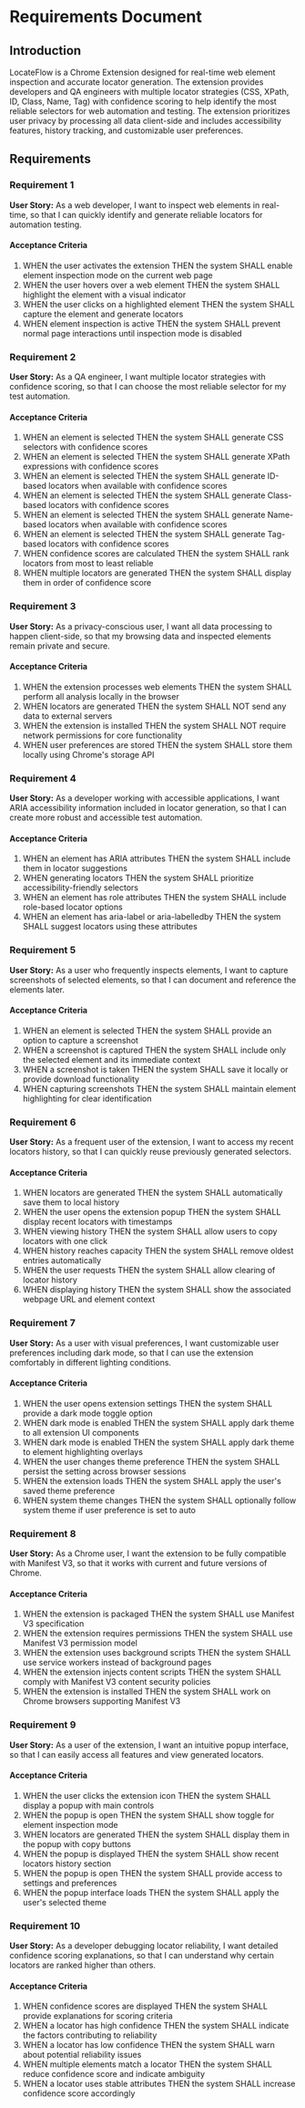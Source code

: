 # Requirements Document

## Introduction

LocateFlow is a Chrome Extension designed for real-time web element inspection and accurate locator generation. The extension provides developers and QA engineers with multiple locator strategies (CSS, XPath, ID, Class, Name, Tag) with confidence scoring to help identify the most reliable selectors for web automation and testing. The extension prioritizes user privacy by processing all data client-side and includes accessibility features, history tracking, and customizable user preferences.

## Requirements

### Requirement 1

**User Story:** As a web developer, I want to inspect web elements in real-time, so that I can quickly identify and generate reliable locators for automation testing.

#### Acceptance Criteria

1. WHEN the user activates the extension THEN the system SHALL enable element inspection mode on the current web page
2. WHEN the user hovers over a web element THEN the system SHALL highlight the element with a visual indicator
3. WHEN the user clicks on a highlighted element THEN the system SHALL capture the element and generate locators
4. WHEN element inspection is active THEN the system SHALL prevent normal page interactions until inspection mode is disabled

### Requirement 2

**User Story:** As a QA engineer, I want multiple locator strategies with confidence scoring, so that I can choose the most reliable selector for my test automation.

#### Acceptance Criteria

1. WHEN an element is selected THEN the system SHALL generate CSS selectors with confidence scores
2. WHEN an element is selected THEN the system SHALL generate XPath expressions with confidence scores
3. WHEN an element is selected THEN the system SHALL generate ID-based locators when available with confidence scores
4. WHEN an element is selected THEN the system SHALL generate Class-based locators with confidence scores
5. WHEN an element is selected THEN the system SHALL generate Name-based locators when available with confidence scores
6. WHEN an element is selected THEN the system SHALL generate Tag-based locators with confidence scores
7. WHEN confidence scores are calculated THEN the system SHALL rank locators from most to least reliable
8. WHEN multiple locators are generated THEN the system SHALL display them in order of confidence score

### Requirement 3

**User Story:** As a privacy-conscious user, I want all data processing to happen client-side, so that my browsing data and inspected elements remain private and secure.

#### Acceptance Criteria

1. WHEN the extension processes web elements THEN the system SHALL perform all analysis locally in the browser
2. WHEN locators are generated THEN the system SHALL NOT send any data to external servers
3. WHEN the extension is installed THEN the system SHALL NOT require network permissions for core functionality
4. WHEN user preferences are stored THEN the system SHALL store them locally using Chrome's storage API

### Requirement 4

**User Story:** As a developer working with accessible applications, I want ARIA accessibility information included in locator generation, so that I can create more robust and accessible test automation.

#### Acceptance Criteria

1. WHEN an element has ARIA attributes THEN the system SHALL include them in locator suggestions
2. WHEN generating locators THEN the system SHALL prioritize accessibility-friendly selectors
3. WHEN an element has role attributes THEN the system SHALL include role-based locator options
4. WHEN an element has aria-label or aria-labelledby THEN the system SHALL suggest locators using these attributes

### Requirement 5

**User Story:** As a user who frequently inspects elements, I want to capture screenshots of selected elements, so that I can document and reference the elements later.

#### Acceptance Criteria

1. WHEN an element is selected THEN the system SHALL provide an option to capture a screenshot
2. WHEN a screenshot is captured THEN the system SHALL include only the selected element and its immediate context
3. WHEN a screenshot is taken THEN the system SHALL save it locally or provide download functionality
4. WHEN capturing screenshots THEN the system SHALL maintain element highlighting for clear identification

### Requirement 6

**User Story:** As a frequent user of the extension, I want to access my recent locators history, so that I can quickly reuse previously generated selectors.

#### Acceptance Criteria

1. WHEN locators are generated THEN the system SHALL automatically save them to local history
2. WHEN the user opens the extension popup THEN the system SHALL display recent locators with timestamps
3. WHEN viewing history THEN the system SHALL allow users to copy locators with one click
4. WHEN history reaches capacity THEN the system SHALL remove oldest entries automatically
5. WHEN the user requests THEN the system SHALL allow clearing of locator history
6. WHEN displaying history THEN the system SHALL show the associated webpage URL and element context

### Requirement 7

**User Story:** As a user with visual preferences, I want customizable user preferences including dark mode, so that I can use the extension comfortably in different lighting conditions.

#### Acceptance Criteria

1. WHEN the user opens extension settings THEN the system SHALL provide a dark mode toggle option
2. WHEN dark mode is enabled THEN the system SHALL apply dark theme to all extension UI components
3. WHEN dark mode is enabled THEN the system SHALL apply dark theme to element highlighting overlays
4. WHEN the user changes theme preference THEN the system SHALL persist the setting across browser sessions
5. WHEN the extension loads THEN the system SHALL apply the user's saved theme preference
6. WHEN system theme changes THEN the system SHALL optionally follow system theme if user preference is set to auto

### Requirement 8

**User Story:** As a Chrome user, I want the extension to be fully compatible with Manifest V3, so that it works with current and future versions of Chrome.

#### Acceptance Criteria

1. WHEN the extension is packaged THEN the system SHALL use Manifest V3 specification
2. WHEN the extension requires permissions THEN the system SHALL use Manifest V3 permission model
3. WHEN the extension uses background scripts THEN the system SHALL use service workers instead of background pages
4. WHEN the extension injects content scripts THEN the system SHALL comply with Manifest V3 content security policies
5. WHEN the extension is installed THEN the system SHALL work on Chrome browsers supporting Manifest V3

### Requirement 9

**User Story:** As a user of the extension, I want an intuitive popup interface, so that I can easily access all features and view generated locators.

#### Acceptance Criteria

1. WHEN the user clicks the extension icon THEN the system SHALL display a popup with main controls
2. WHEN the popup is open THEN the system SHALL show toggle for element inspection mode
3. WHEN locators are generated THEN the system SHALL display them in the popup with copy buttons
4. WHEN the popup is displayed THEN the system SHALL show recent locators history section
5. WHEN the popup is open THEN the system SHALL provide access to settings and preferences
6. WHEN the popup interface loads THEN the system SHALL apply the user's selected theme

### Requirement 10

**User Story:** As a developer debugging locator reliability, I want detailed confidence scoring explanations, so that I can understand why certain locators are ranked higher than others.

#### Acceptance Criteria

1. WHEN confidence scores are displayed THEN the system SHALL provide explanations for scoring criteria
2. WHEN a locator has high confidence THEN the system SHALL indicate the factors contributing to reliability
3. WHEN a locator has low confidence THEN the system SHALL warn about potential reliability issues
4. WHEN multiple elements match a locator THEN the system SHALL reduce confidence score and indicate ambiguity
5. WHEN a locator uses stable attributes THEN the system SHALL increase confidence score accordingly